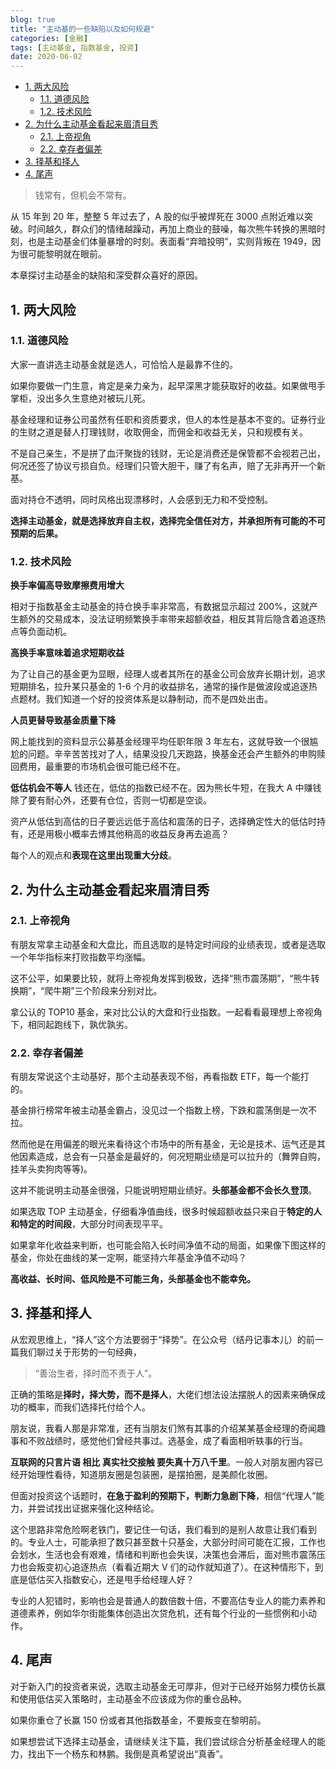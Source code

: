 ```yaml
---
blog: true
title: "主动基的一些缺陷以及如何规避"
categories: [金融]
tags: [主动基金, 指数基金, 投资]
date: 2020-06-02
---
```

- [1. 两大风险](#1-两大风险)
  - [1.1. 道德风险](#11-道德风险)
  - [1.2. 技术风险](#12-技术风险)
- [2. 为什么主动基金看起来眉清目秀](#2-为什么主动基金看起来眉清目秀)
  - [2.1. 上帝视角](#21-上帝视角)
  - [2.2. 幸存者偏差](#22-幸存者偏差)
- [3. 择基和择人](#3-择基和择人)
- [4. 尾声](#4-尾声)
  
> 钱常有，但机会不常有。

从 15 年到 20 年，整整 5 年过去了，A 股的似乎被焊死在 3000 点附近难以突破。时间越久，群众们的情绪越躁动，再加上商业的鼓噪，每次熊牛转换的黑暗时刻，也是主动基金们体量暴增的时刻。表面看“弃暗投明”，实则背叛在 1949，因为很可能黎明就在眼前。

本章探讨主动基金的缺陷和深受群众喜好的原因。

## 1. 两大风险

### 1.1. 道德风险

大家一直讲选主动基金就是选人，可恰恰人是最靠不住的。

如果你要做一门生意，肯定是亲力亲为，起早深黑才能获取好的收益。如果做甩手掌柜，没出多久生意绝对被玩儿死。

基金经理和证券公司虽然有任职和资质要求，但人的本性是基本不变的。证券行业的生财之道是替人打理钱财，收取佣金，而佣金和收益无关，只和规模有关。

不是自己亲生，不是拼了血汗聚拢的钱财，无论是消费还是保管都不会视若己出，何况还签了协议亏损自负。经理们只管大胆干，赚了有名声，赔了无非再开一个新基。

面对持仓不透明，同时风格出现漂移时，人会感到无力和不受控制。

**选择主动基金，就是选择放弃自主权，选择完全信任对方，并承担所有可能的不可预期的后果。**

### 1.2. 技术风险

**换手率偏高导致摩擦费用增大**

相对于指数基金主动基金的持仓换手率非常高，有数据显示超过 200%，这就产生额外的交易成本，没法证明频繁换手率带来超额收益，相反其背后隐含着追逐热点等负面动机。

**高换手率意味着追求短期收益**

为了让自己的基金更为显眼，经理人或者其所在的基金公司会放弃长期计划，追求短期排名，拉升某只基金的 1-6 个月的收益排名，通常的操作是做波段或追逐热点题材。我们知道一个好的投资体系是以静制动，而不是四处出击。

**人员更替导致基金质量下降**

网上能找到的资料显示公募基金经理平均任职年限 3 年左右，这就导致一个很尴尬的问题。辛辛苦苦找对了人，结果没投几天跑路，换基金还会产生额外的申购赎回费用，最重要的市场机会很可能已经不在。

**低估机会不等人**
钱还在，低估的指数已经不在。因为熊长牛短，在我大 A 中赚钱除了要有耐心外，还要有仓位，否则一切都是空谈。

资产从低估到高估的日子要远远低于高估和震荡的日子，选择确定性大的低估时持有，还是用极小概率去博其他稍高的收益反身再去追高？

每个人的观点和**表现在这里出现重大分歧**。

## 2. 为什么主动基金看起来眉清目秀

### 2.1. 上帝视角

有朋友常拿主动基金和大盘比，而且选取的是特定时间段的业绩表现，或者是选取一个年华指标来打败指数平均涨幅。

这不公平，如果要比较，就将上帝视角发挥到极致，选择“熊市震荡期”，“熊牛转换期”，“爬牛期”三个阶段来分别对比。

拿公认的 TOP10 基金，来对比公认的大盘和行业指数。一起看看最理想上帝视角下，相同起跑线下，孰优孰劣。

### 2.2. 幸存者偏差

有朋友常说这个主动基好，那个主动基表现不俗，再看指数 ETF，每一个能打的。

基金排行榜常年被主动基金霸占，没见过一个指数上榜，下跌和震荡倒是一次不拉。

然而他是在用偏差的眼光来看待这个市场中的所有基金，无论是技术、运气还是其他因素造成，总会有一只基金是最好的，何况短期业绩是可以拉升的（舞弊自购，挂羊头卖狗肉等等)。

这并不能说明主动基金很强，只能说明短期业绩好。**头部基金都不会长久登顶**。

如果选取 TOP 主动基金，仔细看净值曲线，很多时候超额收益只来自于**特定的人和特定的时间段**，大部分时间表现平平。

如果拿年化收益来判断，也可能会陷入长时间净值不动的局面，如果像下图这样的基金，你处在曲线的某一定啊，能坚持六年基金净值不动吗？

**高收益、长时间、低风险是不可能三角，头部基金也不能幸免。**

## 3. 择基和择人

从宏观思维上，“择人”这个方法要弱于“择势”。在公众号（结丹记事本儿）的前一篇我们聊过关于形势的一句经典，

> “善治生者，择时而不责于人”。

正确的策略是**择时，择大势，而不是择人**，大佬们想法设法摆脱人的因素来确保成功的概率，而我们选择托付给个人。

朋友说，我看人那是非常准，还有当朋友们煞有其事的介绍某某基金经理的奇闻趣事和不败战绩时，感觉他们曾经共事过。选基金，成了看面相听轶事的行当。

**互联网的只言片语 相比 真实社交接触 要失真十万八千里**。一般人对朋友圈内容已经开始理性看待，知道朋友圈是包装圈，是摆拍圈，是美颜化妆圈。

但面对投资这个话题时，**在急于盈利的预期下，判断力急剧下降**，相信“代理人”能力，并尝试找出证据来强化这种结论。

这个思路非常危险啊老铁门，要记住一句话，我们看到的是别人故意让我们看到的。专业人士，可能承担了数只甚至数十只基金，大部分时间可能在汇报，工作也会划水，生活也会有艰难，情绪和判断也会失误，决策也会滞后，面对熊市震荡压力也会叛变初心追逐热点（看看近期大 V 们的动作就知道了）。在这种情形下，到底是低估买入指数安心，还是甩手给经理人好？

专业的人犯错时，影响也会是普通人的数倍数十倍，不要高估专业人的能力素养和道德素养，例如华尔街能集体创造出次贷危机，还有每个行业的一些惯例和小动作。

## 4. 尾声

对于新入门的投资者来说，选取主动基金无可厚非，但对于已经开始努力模仿长赢和使用低估买入策略时，主动基金不应该成为你的重仓品种。

如果你重仓了长赢 150 份或者其他指数基金，不要叛变在黎明前。

如果想尝试下选择主动基金，请继续关注下篇，我们尝试综合分析基金经理人的能力，找出下一个杨东和林鹏。我倒是真希望说出“真香”。
